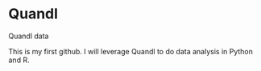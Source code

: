 Quandl
======

Quandl data

This is my first github.  I will leverage Quandl to do data analysis in Python and R.
